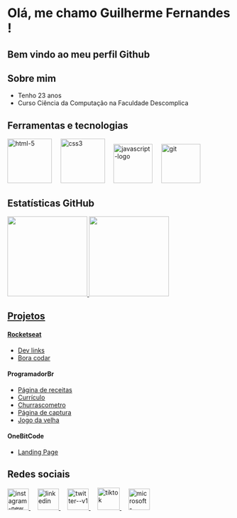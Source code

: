 # Olá, me chamo Guilherme Fernandes !
## Bem vindo ao meu perfil Github

## Sobre mim 

- Tenho 23 anos
- Curso Ciência da Computação na Faculdade Descomplica

## Ferramentas e tecnologias
<img width="100" height="100" src="https://img.icons8.com/plasticine/100/html-5.png" alt="html-5"/> &nbsp;&nbsp;&nbsp; <img width="100" height="100" src="https://img.icons8.com/plasticine/100/css3.png" alt="css3"/> &nbsp;&nbsp;&nbsp; <img width="88" height="88" src="https://img.icons8.com/dusk/100/000000/javascript-logo.png" alt="javascript-logo"/> &nbsp;&nbsp;&nbsp; <img width="88" height="88" src="https://img.icons8.com/color/48/git.png" alt="git"/>

## Estatísticas GitHub

<div>
<a href="https://github.com/guilhermegfg">
<img height="180em" src="https://github-readme-stats.vercel.app/api/top-langs/?username=guilhermegfg&layout=compact&langs_count=7&theme=dracula"/>
<img height="180em" src="https://github-readme-stats.vercel.app/api?username=guilhermegfg&show_icons=true&theme=dracula&include_all_commits=true&count_private=true"/>
</div>

## Projetos
#### Rocketseat 
- [Dev links](https://guilhermegfg.github.io/discover-rocketseat/)
- [Bora codar](https://guilhermegfg.github.io/BoraCodar-Rocketseat/)
#### ProgramadorBr
- [Página de receitas](https://guilhermegfg.github.io/PaginaReceitas-ProgBr/)
- [Currículo](https://guilhermegfg.github.io/Curriculo-ProgBr/)
- [Churrascometro](https://guilhermegfg.github.io/Churrascometro-ProgBr/)
- [Página de captura](https://guilhermegfg.github.io/pagina-captura/)
- [Jogo da velha](https://guilhermegfg.github.io/JogoDaVelha-ProgBr/)
#### OneBitCode
- [Landing Page](https://guilhermegfg.github.io/landingPage-oneBitCode/)
  

## Redes sociais

<a href="https://www.instagram.com/devgfg14/" target="_blank" >
<img width="48" height="48" src="https://img.icons8.com/fluency/48/instagram-new.png" alt="instagram-new"/> </a> &nbsp;&nbsp;&nbsp;  <a target="_blank" href="https://www.linkedin.com/in/guilhermegfg14/"> <img width="48" height="48" src="https://img.icons8.com/color/48/linkedin.png" alt="linkedin"/> </a>  &nbsp;&nbsp;&nbsp;  <a target="_blank" href="https://twitter.com/Devgfg14"> <img width="48" height="48" src="https://img.icons8.com/color/48/twitter--v1.png" alt="twitter--v1"/> </a>  &nbsp;&nbsp;&nbsp;  <a target="_blank" href="https://www.tiktok.com/@devgfg14"> <img width="50" height="50" src="https://img.icons8.com/bubbles/50/tiktok.png" alt="tiktok"/> </a>  &nbsp;&nbsp;&nbsp;  <a target="_blank" href="mailto:guilhermegfg2011@hotmail.com"> <img width="48" height="48" src="https://img.icons8.com/fluency/48/microsoft-outlook-2019.png" alt="microsoft-outlook-2019"/> </a>
